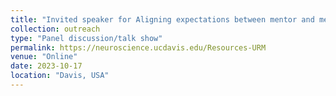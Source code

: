 ```yaml
---
title: "Invited speaker for Aligning expectations between mentor and mentee"
collection: outreach
type: "Panel discussion/talk show"
permalink: https://neuroscience.ucdavis.edu/Resources-URM
venue: "Online"
date: 2023-10-17
location: "Davis, USA"
---
```


